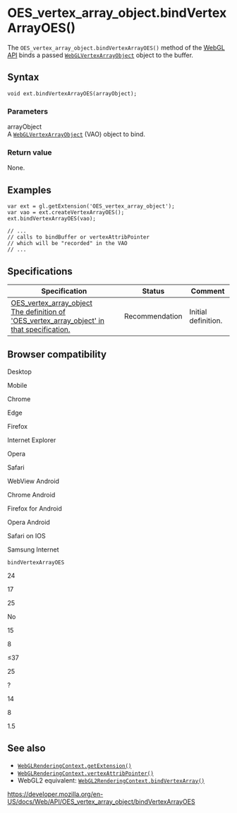 OES\_vertex\_array\_object.bindVertexArrayOES()
===============================================

The `OES_vertex_array_object.bindVertexArrayOES()` method of the [WebGL API](../webgl_api) binds a passed [`WebGLVertexArrayObject`](../webglvertexarrayobject) object to the buffer.

Syntax
------

    void ext.bindVertexArrayOES(arrayObject);

### Parameters

arrayObject  
A [`WebGLVertexArrayObject`](../webglvertexarrayobject) (VAO) object to bind.

### Return value

None.

Examples
--------

    var ext = gl.getExtension('OES_vertex_array_object');
    var vao = ext.createVertexArrayOES();
    ext.bindVertexArrayOES(vao);

    // ...
    // calls to bindBuffer or vertexAttribPointer
    // which will be "recorded" in the VAO
    // ...

Specifications
--------------

<table><thead><tr class="header"><th>Specification</th><th>Status</th><th>Comment</th></tr></thead><tbody><tr class="odd"><td><a href="https://www.khronos.org/registry/webgl/extensions/OES_vertex_array_object/">OES_vertex_array_object<br />
<span class="small">The definition of 'OES_vertex_array_object' in that specification.</span></a></td><td><span class="spec-rec">Recommendation</span></td><td>Initial definition.</td></tr></tbody></table>

Browser compatibility
---------------------

Desktop

Mobile

Chrome

Edge

Firefox

Internet Explorer

Opera

Safari

WebView Android

Chrome Android

Firefox for Android

Opera Android

Safari on IOS

Samsung Internet

`bindVertexArrayOES`

24

17

25

No

15

8

≤37

25

?

14

8

1.5

See also
--------

-   [`WebGLRenderingContext.getExtension()`](../webglrenderingcontext/getextension)
-   [`WebGLRenderingContext.vertexAttribPointer()`](../webglrenderingcontext/vertexattribpointer)
-   WebGL2 equivalent: [`WebGL2RenderingContext.bindVertexArray()`](../webgl2renderingcontext/bindvertexarray)

<a href="https://developer.mozilla.org/en-US/docs/Web/API/OES_vertex_array_object/bindVertexArrayOES" class="_attribution-link">https://developer.mozilla.org/en-US/docs/Web/API/OES_vertex_array_object/bindVertexArrayOES</a>
